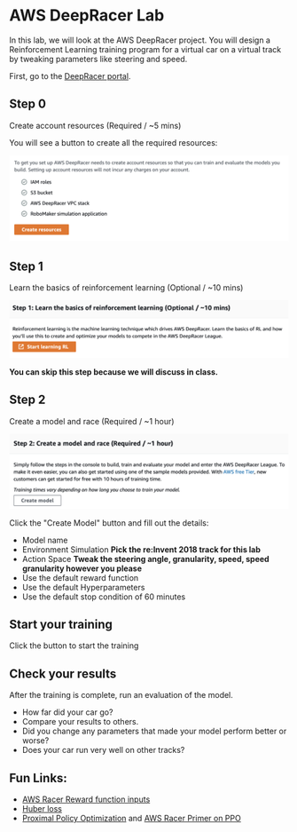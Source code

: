 # AWS DeepRacer Lab
In this lab, we will look at the AWS DeepRacer project. You will design a Reinforcement Learning training program for a virtual car on a virtual track by tweaking parameters like steering and speed.

First, go to the [DeepRacer portal](https://console.aws.amazon.com/deepracer/home?region=us-east-1).

## Step 0
Create account resources (Required / ~5 mins)

You will see a button to create all the required resources:

![](CreateResources.png)

## Step 1
Learn the basics of reinforcement learning (Optional / ~10 mins)

![](StartLearningRL.png)

**You can skip this step because we will discuss in class.**

## Step 2
Create a model and race (Required / ~1 hour)

![](CreateModel.png)

Click the "Create Model" button and fill out the details:

 - Model name
 - Environment Simulation **Pick the re:Invent 2018 track for this lab**
 - Action Space **Tweak the steering angle, granularity, speed, speed granularity however you please**
 - Use the default reward function
 - Use the default Hyperparameters
 - Use the default stop condition of 60 minutes


## Start your training
Click the button to start the training
 
## Check your results
After the training is complete, run an evaluation of the model. 

 - How far did your car go? 
 - Compare your results to others. 
 - Did you change any parameters that made your model perform better or worse? 
 - Does your car run very well on other tracks?

## Fun Links:
 - [AWS Racer Reward function inputs](https://docs.aws.amazon.com/deepracer/latest/developerguide/deepracer-reward-function-input.html)
 - [Huber loss](https://en.wikipedia.org/wiki/Huber_loss)
 - [Proximal Policy Optimization](https://arxiv.org/pdf/1707.06347.pdf) and [AWS Racer Primer on PPO](https://docs.aws.amazon.com/deepracer/latest/developerguide/deepracer-how-it-works-reinforcement-learning-algorithm.html)
 
